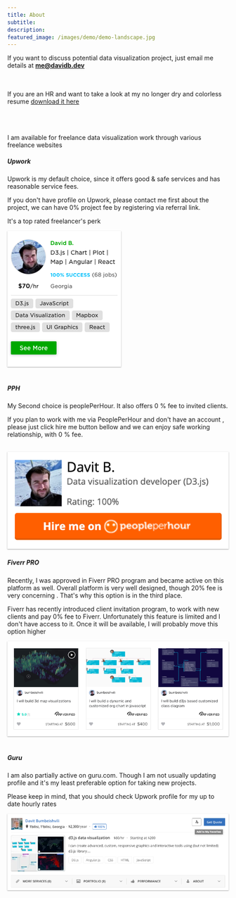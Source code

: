```yaml
---
title: About
subtitle: 
description: 
featured_image: /images/demo/demo-landscape.jpg
---
```


If you want to discuss potential data visualization project, just email me details at <span style="color:blue;font-weight:bold">me@davidb.dev</span>

<br/><br/>
If you are an HR and want to take a look at my no longer dry and colorless resume  [download it here](https://github.com/bumbeishvili/portfolio/files/8860374/resume_david_b.1.pdf)



<br><br><br>
I am available for freelance data visualization work through various freelance websites


##### Upwork
Upwork is my default choice, since it offers good & safe  services and has reasonable service fees.

If you don't have profile on Upwork, please contact me first about the project,  we can have 0% project fee by registering via referral link.

It's a top rated freelancer's perk

<a href="https://www.upwork.com/fl/davitbumbeishvili">
  <img style="box-shadow: 0 1px 3px rgba(0,0,0,0.12), 0 1px 2px rgba(0,0,0,0.24)" src="/images/contact/upwork.png" />
</a>
<br><br>

##### PPH
My Second choice is peoplePerHour. It also offers 0 % fee to invited clients. 

If you plan to work with me via PeoplePerHour and don't have an account , please just click hire me button bellow and we can enjoy safe working relationship, with 0 % fee.

<br>

<a href="https://www.peopleperhour.com/hire/me/38121145/1342897?next=https%3A%2F%2Fwww.peopleperhour.com%2Ffreelancer%2Fdevelopment-it%2Fdavit-bumbeishvili-data-visualization-developer-d3-js-zxvymnj%3Fref%3Dhireme">
  <img style="box-shadow: 0 1px 3px rgba(0,0,0,0.12), 0 1px 2px rgba(0,0,0,0.24)" src="/images/contact/pph.png" />
</a>

<br>


##### Fiverr PRO
Recently, I was approved in Fiverr PRO program and became active on this platform as well. Overall platform is very well designed, though 20% fee is very concerning . That's why this option is in the third place.

Fiverr has recently introduced client invitation program, to work with new clients and pay 0% fee to Fiverr. Unfortunately this feature is limited and I don't have access to it. Once it will be available, I will probably  move this option higher

<a href="https://www.fiverr.com/bumbeishvili">
  <img style="box-shadow: 0 1px 3px rgba(0,0,0,0.12), 0 1px 2px rgba(0,0,0,0.24)" src="/images/contact/fiverr.png" />
</a>
<br><br>


##### Guru
I am also partially active on guru.com. Though I am not usually updating profile and it's my least preferable option for taking new projects. 

Please keep in mind, that you should check Upwork profile for my up to date hourly rates

<a href="https://www.guru.com/freelancers/davit-bumbeishvili">
  <img style="box-shadow: 0 1px 3px rgba(0,0,0,0.12), 0 1px 2px rgba(0,0,0,0.24)" src="/images/contact/guru.png" />
</a>
<br><br>


